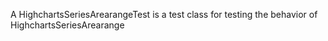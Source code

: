 A HighchartsSeriesArearangeTest is a test class for testing the behavior of HighchartsSeriesArearange
